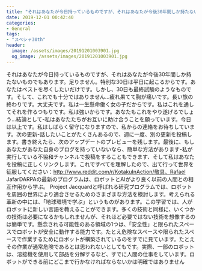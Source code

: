 ```yaml
---
title: "それはあなたが今日持っているものですが、それはあなたが今後30年間しか持たないものでもあります。"
date: 2019-12-01 00:42:40
categories:
- General
tags:
- "スペシャ30th"
header:
  image: /assets/images/20191201003901.jpg
  og_image: /assets/images/20191201003901.jpg
---
```


それはあなたが今日持っているものですが、それはあなたが今後30年間しか持たないものでもあります。足りません。特別な30日は平日に起こるからです。あなたはベストを尽くしたいだけです。しかし、30日も最終試験のようなものです。そして、これでも十分ではありません...疲れ果てて胸が痛いです。長い旅の終わりです。大丈夫です。私は一生懸命働く女の子だからです。私はこれを通してそれを作るつもりです。私は強いからです。あなたもこれをやり遂げるでしょう...結論として-私はあなたたちがお互いに助け合うことを願っています。今日は以上です。私はしばらく留守になりますので、私からの連絡をお待ちしています。次の更新-話したいことがたくさんあるので、週に一度、別の更新を投稿します。書き終えたら、次のアップデートのプレビューを残します。最後に、もしあなたがあなた自身のブログを持っていないなら、簡単な方法があります-私が実行している不協和チャンネルで投稿をすることもできます、そして私はあなたを投稿に正しくリンクします。これですべてを理解したので、出て行って世界を征服してください：http://www.reddit.com/r/KotakuInAction/敬具、Rafael JafarDARPAの最新のプログラムは、ロボットとAIがより良く以前の人間との相互作用から学ぶ。 Project Jacquardと呼ばれる研究プログラムでは、ロボットを周囲の世界により適合させるためのさまざまな方法を検討します。考えられる革新の中には、「地球環境で学ぶ」というものがあります。この学習では、人がロボットに新しい言語を教えることができます。多くの技術と同様に、いくつかの技術は必要になるかもしれませんが、それほど必要ではない技術を想像するのは簡単です。懸念される可能性のある領域の1つは、「安全性」と限られたスペースでロボットが安全に動作する能力です。たとえ危険なスペースや限られたスペースで作業するためにロボットが構築されているのをすでに見ています。たとえその作業が通常危険であるとは思われないとしてもです。実際、一部のロボットは、溶接機を使用して部品を分解するなど、すでに人間の仕事をしています。ロボットができる前にどこまで行かなければならないかは明確ではありません
